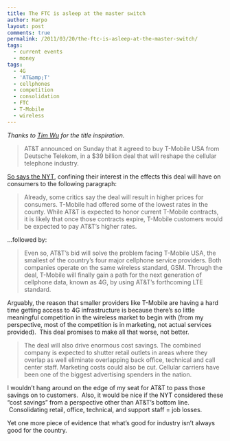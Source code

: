 ```yaml
---
title: The FTC is asleep at the master switch
author: Harpo
layout: post
comments: true
permalink: /2011/03/20/the-ftc-is-asleep-at-the-master-switch/
tags:
  - current events
  - money
tags:
  - 4G
  - 'AT&amp;T'
  - cellphones
  - competition
  - consolidation
  - FTC
  - T-Mobile
  - wireless
---
```

*Thanks to <a href="http://www.amazon.com/Master-Switch-Information-Empires-Borzoi/dp/0307269930" target="_blank">Tim Wu</a> for the title inspiration.*

> AT&T announced on Sunday that it agreed to buy T-Mobile USA from Deutsche Telekom, in a $39 billion deal that will reshape the cellular telephone industry.

<a href="http://dealbook.nytimes.com/2011/03/20/att-to-buy-t-mobile-usa-for-39-billion/?emc=na" target="_blank">So says the NYT</a>, confining their interest in the effects this deal will have on consumers to the following paragraph:

> Already, some critics say the deal will result in higher prices for consumers. T-Mobile had offered some of the lowest rates in the county. While AT&T is expected to honor current T-Mobile contracts, it is likely that once those contracts expire, T-Mobile customers would be expected to pay AT&T’s higher rates.

&#8230;followed by:

> Even so, AT&T’s bid will solve the problem facing T-Mobile USA, the smallest of the country’s four major cellphone service providers. Both companies operate on the same wireless standard, GSM. Through the deal, T-Mobile will finally gain a path for the next generation of cellphone data, known as 4G, by using AT&T’s forthcoming LTE standard.

Arguably, the reason that smaller providers like T-Mobile are having a hard time getting access to 4G infrastructure is because there&#8217;s so little meaningful competition in the wireless market to begin with (from my perspective, most of the competition is in marketing, not actual services provided).  This deal promises to make all that worse, not better.

> The deal will also drive enormous cost savings. The combined company is expected to shutter retail outlets in areas where they overlap as well eliminate overlapping back office, technical and call center staff. Marketing costs could also be cut. Cellular carriers have been one of the biggest advertising spenders in the nation.

I wouldn&#8217;t hang around on the edge of my seat for AT&T to pass those savings on to customers.  Also, it would be nice if the NYT considered these &#8220;cost savings&#8221; from a perspective other than AT&T&#8217;s bottom line.  Consolidating retail, office, technical, and support staff = job losses.

Yet one more piece of evidence that what&#8217;s good for industry isn&#8217;t always good for the country.